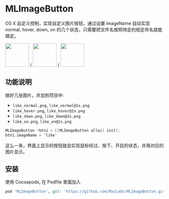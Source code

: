 # MLImageButton

OS X 自定义控制，实现自定义图片按钮，通过设置 imageName 自动实现 normal, hover, down, on 的几个状态，只需要把文件名按照特定的规定命名就能搞定。

<img src='https://raw.github.com/MacLabs/MLImageButton/master/MLImageButtonDemo/btn_normal.png' width='75px' /> / <img src='https://raw.github.com/MacLabs/MLImageButton/master/MLImageButtonDemo/btn_hover.png' width='75px' /> / <img src='https://raw.github.com/MacLabs/MLImageButton/master/MLImageButtonDemo/btn_down.png' width='75px' />
## 功能说明

做好几张图片，并加到项目中: 

* `like_normal.png`, `like_normal@2x.png`
* `like_hover.png`, `like_hover@2x.png`
* `like_down.png`, `like_down@2x.png`
* `like_on.png`, `like_on@2x.png`

```objective-c
MLImageButton *btn1 = [[MLImageButton alloc] init];
btn1.imageName = 'like'
```

这么一来，界面上显示的按钮就会实现鼠标经过、按下、开启的状态，并用对应的图片显示。

## 安装

使用 Cocoapods, 在 Podfile 里面加入

```ruby
pod 'MLImageButton', git: 'https://github.com/MacLabs/MLImageButton.git'
```
